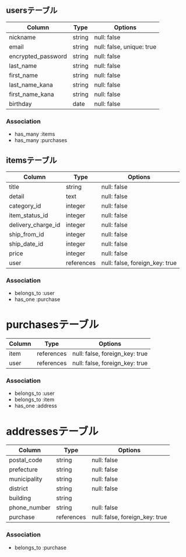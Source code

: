 ## usersテーブル

| Column | Type | Options |
| ------ | --- | --- |
| nickname | string | null: false |
| email | string | null: false, unique: true |
| encrypted_password | string | null: false |
| last_name | string | null: false |
| first_name | string | null: false |
| last_name_kana | string | null: false |
| first_name_kana | string | null: false |
| birthday | date | null: false |

### Association
- has_many :items
- has_many :purchases


## itemsテーブル

| Column | Type | Options |
| ------ | --- | --- |
| title | string | null: false |
| detail | text | null: false |
| category_id | integer | null: false |
| item_status_id | integer | null: false |
| delivery_charge_id | integer | null: false |
| ship_from_id | integer | null: false |
| ship_date_id | integer | null: false |
| price | integer | null: false |
| user | references | null: false, foreign_key: true |

### Association
- belongs_to :user
- has_one :purchase


# purchasesテーブル

| Column | Type | Options |
| ------ | --- | --- |
| item | references | null: false, foreign_key: true |
| user | references | null: false, foreign_key: true |

### Association
- belongs_to :user
- belongs_to :item
- has_one :address


# addressesテーブル

| Column | Type | Options |
| ------ | --- | --- |
| postal_code | string | null: false |
| prefecture | string | null: false |
| municipality | string | null: false |
| district | string | null: false |
| building | string |  |
| phone_number | string | null: false |
| purchase | references | null: false, foreign_key: true |

### Association
- belongs_to :purchase


